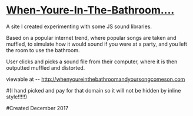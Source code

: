# [When-Youre-In-The-Bathroom....](http://whenyoureinthebathroomandyoursongcomeson.com)


A site I created experimenting with some JS sound libraries.

Based on a popular internet trend, where popular songs are taken and muffled, 
to simulate how it would sound if you were at a party, and you left the room
to use the bathroom.

User clicks and picks a sound file from their computer, where it is then outputted muffled and distorted.

viewable at -- <http://whenyoureinthebathroomandyoursongcomeson.com>

#(I hand picked and pay for that domain so it will not be hidden by inline style!!!!!)


#Created December 2017
